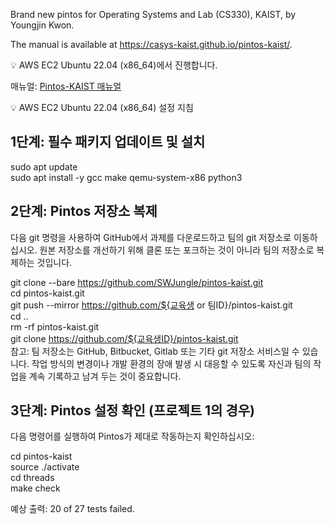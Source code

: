 Brand new pintos for Operating Systems and Lab (CS330), KAIST, by Youngjin Kwon.

The manual is available at https://casys-kaist.github.io/pintos-kaist/.

💡 AWS EC2 Ubuntu 22.04 (x86_64)에서 진행합니다.

매뉴얼: [Pintos-KAIST 매뉴얼](https://casys-kaist.github.io/pintos-kaist/)

💡 AWS EC2 Ubuntu 22.04 (x86_64) 설정 지침

## 1단계: 필수 패키지 업데이트 및 설치
sudo apt update<br>
sudo apt install -y gcc make qemu-system-x86 python3<br>
## 2단계: Pintos 저장소 복제
다음 git 명령을 사용하여 GitHub에서 과제를 다운로드하고 팀의 git 저장소로 이동하십시오. 원본 저장소를 개선하기 위해 클론 또는 포크하는 것이 아니라 팀의 저장소로 복제하는 것입니다.

git clone --bare https://github.com/SWJungle/pintos-kaist.git<br>
cd pintos-kaist.git<br>
git push --mirror https://github.com/${교육생 or 팀ID}/pintos-kaist.git<br>
cd ..<br>
rm -rf pintos-kaist.git<br>
git clone https://github.com/${교육생ID}/pintos-kaist.git<br>
참고: 팀 저장소는 GitHub, Bitbucket, Gitlab 또는 기타 git 저장소 서비스일 수 있습니다. 작업 방식의 변경이나 개발 환경의 장애 발생 시 대응할 수 있도록 자신과 팀의 작업을 계속 기록하고 남겨 두는 것이 중요합니다.

## 3단계: Pintos 설정 확인 (프로젝트 1의 경우)
다음 명령어를 실행하여 Pintos가 제대로 작동하는지 확인하십시오:

cd pintos-kaist<br>
source ./activate<br>
cd threads<br>
make check<br>

예상 출력:
20 of 27 tests failed.
